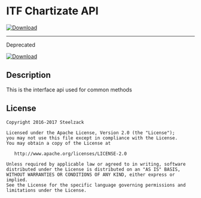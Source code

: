 # ITF Chartizate API

 
[ ![Download](https://api.bintray.com/packages/jesperancinha/itf/itf-chartizate-api/images/download.svg) ](https://bintray.com/jesperancinha/itf/itf-chartizate-api/_latestVersion)

---
Deprecated

[ ![Download](https://api.bintray.com/packages/jesperancinha/maven/itf-chartizate-java/images/download.svg) ](https://bintray.com/jesperancinha/maven/itf-chartizate-java/_latestVersion)

## Description

This is the interface api used for common methods

## License

```
Copyright 2016-2017 Steelzack

Licensed under the Apache License, Version 2.0 (the "License");
you may not use this file except in compliance with the License.
You may obtain a copy of the License at

   http://www.apache.org/licenses/LICENSE-2.0

Unless required by applicable law or agreed to in writing, software
distributed under the License is distributed on an "AS IS" BASIS,
WITHOUT WARRANTIES OR CONDITIONS OF ANY KIND, either express or implied.
See the License for the specific language governing permissions and
limitations under the License.
```
